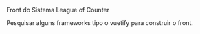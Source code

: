 Front do Sistema League of Counter

Pesquisar alguns frameworks tipo o vuetify para construir o front. 
